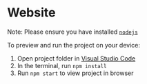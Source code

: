 # Website

Note: Please ensure you have installed <code><a href="https://nodejs.org/en/download/">nodejs</a></code>

To preview and run the project on your device:

1. Open project folder in <a href="https://code.visualstudio.com/download">Visual Studio Code</a>
2. In the terminal, run `npm install`
3. Run `npm start` to view project in browser

